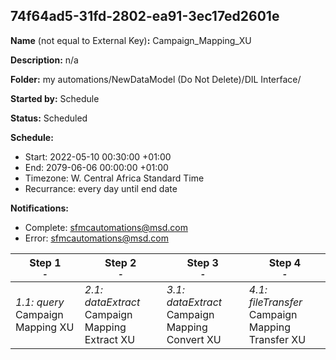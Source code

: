 ## 74f64ad5-31fd-2802-ea91-3ec17ed2601e

**Name** (not equal to External Key)**:** Campaign_Mapping_XU

**Description:** n/a

**Folder:** my automations/NewDataModel (Do Not Delete)/DIL Interface/

**Started by:** Schedule

**Status:** Scheduled

**Schedule:**

* Start: 2022-05-10 00:30:00 +01:00
* End: 2079-06-06 00:00:00 +01:00
* Timezone: W. Central Africa Standard Time
* Recurrance: every day until end date

**Notifications:**

* Complete: sfmcautomations@msd.com
* Error: sfmcautomations@msd.com

| Step 1<br>_<small>-</small>_ | Step 2<br>_<small>-</small>_ | Step 3<br>_<small>-</small>_ | Step 4<br>_<small>-</small>_ |
| --- | --- | --- | --- |
| _1.1: query_<br>Campaign Mapping XU | _2.1: dataExtract_<br>Campaign Mapping Extract XU | _3.1: dataExtract_<br>Campaign Mapping Convert XU | _4.1: fileTransfer_<br>Campaign Mapping Transfer XU |
